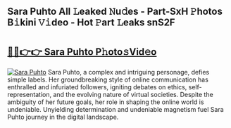 ## Sara Puhto All 𝙻eaked 𝙽u𝚍es - Part-SxH 𝙿hotos B𝚒kini 𝚅𝚒deo - Hot 𝙿art 𝙻eaks snS2F

# <h2><a href="http://ld75s0a.urlbe.top/?page=Sara+Puhto">🔗🔗👉👉 Sara Puhto P𝚑oto𝚜Vid𝚎o</a></h2>

[![Sara Puhto](https://i.imgur.com/eBuTRDB.gif)](http://ld75s0a.urlbe.top/?page=Sara+Puhto)
Sara Puhto, a complex and intriguing personage, defies simple labels. Her groundbreaking style of online communication has enthralled and infuriated followers, igniting debates on ethics, self-representation, and the evolving nature of virtual societies. Despite the ambiguity of her future goals, her role in shaping the online world is undeniable. Unyielding determination and undeniable magnetism fuel Sara Puhto journey in the digital landscape.
